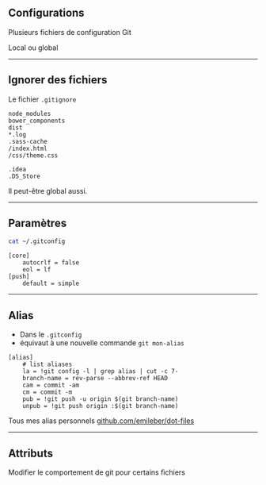 ## Configurations

Plusieurs fichiers de configuration Git

Local ou global

---

## Ignorer des fichiers

Le fichier `.gitignore`

```text
node_modules
bower_components
dist
*.log
.sass-cache
/index.html
/css/theme.css

.idea
.DS_Store
```

Il peut-être global aussi.

---

## Paramètres

```bash
cat ~/.gitconfig
```

```text
[core]
	autocrlf = false
	eol = lf
[push]
	default = simple
```

---

## Alias

- Dans le `.gitconfig`
- équivaut à une nouvelle commande `git mon-alias`

```text
[alias]
    # list aliases
    la = !git config -l | grep alias | cut -c 7-
    branch-name = rev-parse --abbrev-ref HEAD
    cam = commit -am
    cm = commit -m
    pub = !git push -u origin $(git branch-name)
    unpub = !git push origin :$(git branch-name)
```

Tous mes alias personnels [github.com/emileber/dot-files](https://github.com/emileber/dot-files/blob/master/.gitconfig)

---

## Attributs

Modifier le comportement de git pour certains fichiers
